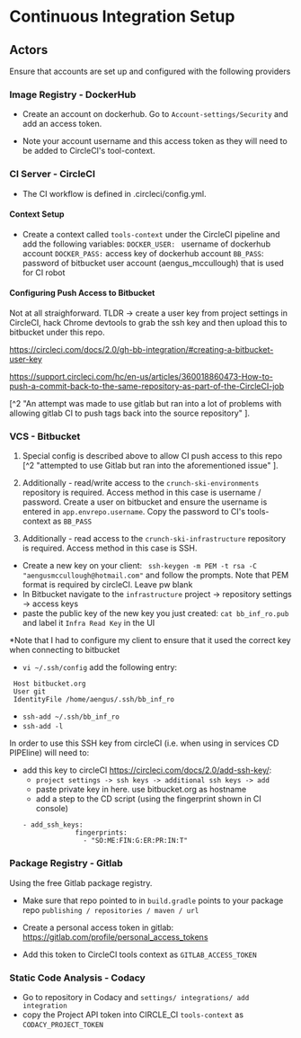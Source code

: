 # Continuous Integration Setup

## Actors
Ensure that accounts are set up and configured with the following providers

### Image Registry - DockerHub
-  Create an account on dockerhub.  Go to `Account-settings/Security` and add an access token.

-  Note your account username and this access token as they will need to be added to CircleCI's tool-context.
 
### CI Server - CircleCI
-  The CI workflow is defined in .circleci/config.yml.  

#### Context Setup
-  Create a context called `tools-context` under the CircleCI pipeline and add the following variables:
`DOCKER_USER: ` username of dockerhub account
`DOCKER_PASS:`  access key of dockerhub account 
`BB_PASS`:      password of bitbucket user account (aengus_mccullough) that is used for CI robot

#### Configuring Push Access to Bitbucket
Not at all straighforward.  TLDR -> create a user key from project settings in CircleCI, 
hack Chrome devtools to grab the ssh key and then upload this to bitbucket under this repo.

<https://circleci.com/docs/2.0/gh-bb-integration/#creating-a-bitbucket-user-key>

<https://support.circleci.com/hc/en-us/articles/360018860473-How-to-push-a-commit-back-to-the-same-repository-as-part-of-the-CircleCI-job>


[^2 "An attempt was made to use gitlab but ran 
into a lot of problems with allowing
gitlab CI to push tags back into the source repository" ].


### VCS - Bitbucket
1.  Special config is described above to allow CI push access to this repo
[^2 "attempted to use Gitlab but ran into the aforementioned issue" ].

2.  Additionally - read/write access to the `crunch-ski-environments` repository is required.  Access
method in this case is username / password.  Create a user on bitbucket and ensure the username is entered in 
`app.envrepo.username`.  Copy the password to CI's tools-context as `BB_PASS`

3.  Additionally - read access to the `crunch-ski-infrastructure` repository is required.  Access method in this case
is SSH.  
  -  Create a new key on your client:  ` ssh-keygen -m PEM -t rsa -C "aengusmccullough@hotmail.com"` and follow the prompts.
   Note that PEM format is required by circleCI.  Leave pw blank
  -  In Bitbucket navigate to the `infrastructure` project -> repository settings -> access keys
  -  paste the public key of the new key you just created:  `cat bb_inf_ro.pub` and label it `Infra Read Key` in the UI
  
 *Note that I had to configure my client to ensure that it used the correct key when connecting to bitbucket
 -  `vi ~/.ssh/config` add the following entry:
 
 ```
  Host bitbucket.org
  User git
  IdentityFile /home/aengus/.ssh/bb_inf_ro
```
- `ssh-add ~/.ssh/bb_inf_ro`
- `ssh-add -l`

In order to use this SSH key from circleCI (i.e. when using in services CD PIPEline) will need to:
- add this key to circleCI https://circleci.com/docs/2.0/add-ssh-key/:
  - `project settings -> ssh keys -> additional ssh keys -> add`
  - paste private key in here. use bitbucket.org as hostname
  - add a step to the CD script (using the fingerprint shown in CI console)
   ```
   - add_ssh_keys:
                fingerprints:
                  - "SO:ME:FIN:G:ER:PR:IN:T"
  ```


### Package Registry - Gitlab
Using the free Gitlab package registry.

-  Make sure that repo pointed to in `build.gradle` points to your package repo
`publishing / repositories / maven / url`

-  Create a personal access token in gitlab: <https://gitlab.com/profile/personal_access_tokens>

-  Add this token to CircleCI tools context as `GITLAB_ACCESS_TOKEN`

 ### Static Code Analysis - Codacy
 
-  Go to repository in Codacy and `settings/ integrations/ add integration`
-  copy the Project API token into CIRCLE_CI `tools-context` as `CODACY_PROJECT_TOKEN`